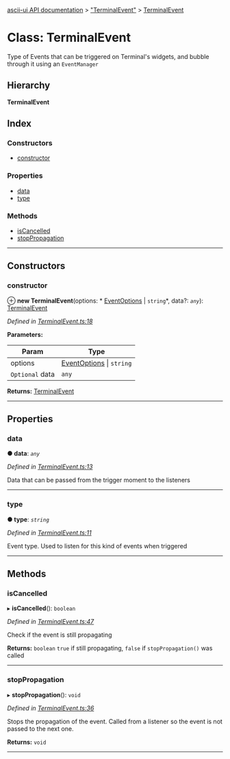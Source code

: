[ascii-ui API documentation](../README.md) > ["TerminalEvent"](../modules/_terminalevent_.md) > [TerminalEvent](../classes/_terminalevent_.terminalevent.md)

# Class: TerminalEvent

Type of Events that can be triggered on Terminal's widgets, and bubble through it using an `EventManager`

## Hierarchy

**TerminalEvent**

## Index

### Constructors

* [constructor](_terminalevent_.terminalevent.md#constructor)

### Properties

* [data](_terminalevent_.terminalevent.md#data)
* [type](_terminalevent_.terminalevent.md#type)

### Methods

* [isCancelled](_terminalevent_.terminalevent.md#iscancelled)
* [stopPropagation](_terminalevent_.terminalevent.md#stoppropagation)

---

## Constructors

<a id="constructor"></a>

###  constructor

⊕ **new TerminalEvent**(options: * [EventOptions](../interfaces/_terminalevent_.eventoptions.md) &#124; `string`*, data?: *`any`*): [TerminalEvent](_terminalevent_.terminalevent.md)

*Defined in [TerminalEvent.ts:18](https://github.com/danikaze/ascii-ui/blob/da18f7c/src/TerminalEvent.ts#L18)*

**Parameters:**

| Param | Type |
| ------ | ------ |
| options |  [EventOptions](../interfaces/_terminalevent_.eventoptions.md) &#124; `string`|
| `Optional` data | `any` |

**Returns:** [TerminalEvent](_terminalevent_.terminalevent.md)

___

## Properties

<a id="data"></a>

###  data

**● data**: *`any`*

*Defined in [TerminalEvent.ts:13](https://github.com/danikaze/ascii-ui/blob/da18f7c/src/TerminalEvent.ts#L13)*

Data that can be passed from the trigger moment to the listeners

___
<a id="type"></a>

###  type

**● type**: *`string`*

*Defined in [TerminalEvent.ts:11](https://github.com/danikaze/ascii-ui/blob/da18f7c/src/TerminalEvent.ts#L11)*

Event type. Used to listen for this kind of events when triggered

___

## Methods

<a id="iscancelled"></a>

###  isCancelled

▸ **isCancelled**(): `boolean`

*Defined in [TerminalEvent.ts:47](https://github.com/danikaze/ascii-ui/blob/da18f7c/src/TerminalEvent.ts#L47)*

Check if the event is still propagating

**Returns:** `boolean`
`true` if still propagating, `false` if `stopPropagation()` was called

___
<a id="stoppropagation"></a>

###  stopPropagation

▸ **stopPropagation**(): `void`

*Defined in [TerminalEvent.ts:36](https://github.com/danikaze/ascii-ui/blob/da18f7c/src/TerminalEvent.ts#L36)*

Stops the propagation of the event. Called from a listener so the event is not passed to the next one.

**Returns:** `void`

___

